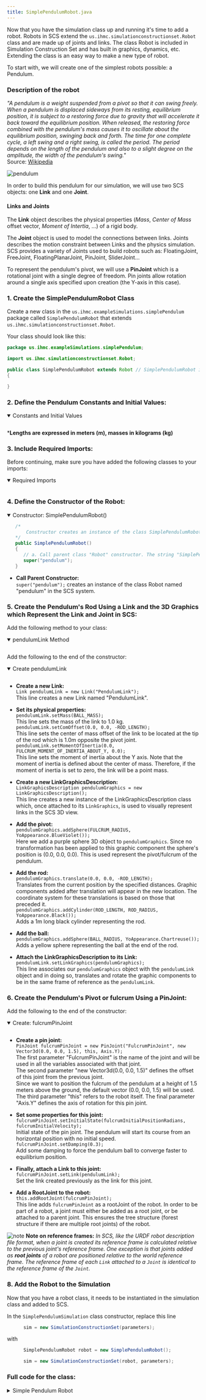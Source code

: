 ```yaml
---
title: SimplePendulumRobot.java
---
```


Now that you have the simulation class up and running it's time to add a robot.  Robots in SCS extend the `us.ihmc.simulationconstructionset.Robot` class and are made up of joints and links. The class Robot is included in Simulation Construction Set and has built in graphics, dynamics, etc. Extending the class is an easy way to make a new type of robot.

To start with, we will create one of the simplest robots possible: a Pendulum.  

### Description of the robot

*"A pendulum is a weight suspended from a pivot so that it can swing freely.
When a pendulum is displaced sideways from its resting, equilibrium position, it is subject to a restoring force due to gravity that will accelerate it back toward the equilibrium position.
When released, the restoring force combined with the pendulum's mass causes it to oscillate about the equilibrium position, swinging back and forth.
The time for one complete cycle, a left swing and a right swing, is called the period. The period depends on the length of the pendulum and also to a slight degree on the amplitude, the width of the pendulum's swing."*  
Source: [Wikipedia](https://en.wikipedia.org/wiki/Pendulum)


![pendulum](/img/scs-tutorials/simple-pendulum/pendulum.png)

In order to build this pendulum for our simulation, we will use two SCS objects: one **Link** and one **Joint**.

#### Links and Joints
The **Link** object describes the physical properties (*Mass*, *Center of Mass* offset vector, *Moment of Intertia*, ...) of a rigid body.

The **Joint** object is used to model the connections between links. Joints describes the motion constraint between Links and the physics simulation.
SCS provides a variety of Joints used to build robots such as: FloatingJoint, FreeJoint, FloatingPlanarJoint, PinJoint, SliderJoint...   

To represent the pendulum's pivot, we will use a **PinJoint** which is a rotational joint with a single degree of freedom. Pin joints allow rotation around a single axis specified upon creation (the Y-axis in this case).   

### 1. Create the SimplePendulumRobot Class

Create a new class in the `us.ihmc.exampleSimulations.simplePendulum` package called `SimplePendulumRobot` that extends `us.ihmc.simulationconstructionset.Robot`.

Your class should look like this:

```java
package us.ihmc.exampleSimulations.simplePendulum;

import us.ihmc.simulationconstructionset.Robot;

public class SimplePendulumRobot extends Robot // SimplePendulumRobot inherits some properties and methods from Robot class
{

}
```

### 2. Define the Pendulum Constants and Initial Values:

<details open>
<summary> Constants and Initial Values </summary>
<pre><code data-url-index="0" data-snippet="portion" id="SimplePendulumRobotVariables" data-start="public class SimplePendulumRobot" data-end="private YoDouble tau_fulcrum, q_fulcrum, qd_fulcrum; // Respectively Torque, Position, Velocity"></code></pre>
</details>

***Lengths are expressed in meters (m), masses in kilograms (kg)**

### 3. Include Required Imports:

Before continuing, make sure you have added the following classes to your imports:  
<details open>
<summary> Required Imports </summary>
<pre><code data-url-index="0" data-snippet="portion" id="SimplePendulumRobotImports" data-start="import" data-end="&#10&#10"></code></pre>
</details>   

### 4. Define the Constructor of the Robot:

<details open>
<summary> Constructor: SimplePendulumRobot() </summary>

```java
   /*
       Constructor creates an instance of the class SimplePendulumRobot
   */
   public SimplePendulumRobot()
   {
      // a. Call parent class "Robot" constructor. The string "SimplePendulum" will be the name of the robot.  
      super("pendulum");
   }
```
</details>   

* **Call Parent Constructor:**  
`super("pendulum");` creates an instance of the class Robot named "pendulum" in the SCS system.

### 5. Create the Pendulum's Rod Using a Link and the 3D Graphics which Represent the Link and Joint in SCS:

Add the following method to your class:
<details open>
<summary> pendulumLink Method </summary>
<pre><code data-url-index="0" data-snippet="portion" id="pendulumLink" data-start="private Link pendulumLink()" data-end="}&#10&#10"></code></pre>
</details>  

Add the following to the end of the constructor:
<details open>
<summary> Create pendulumLink </summary>
<pre><code data-url-index="0" data-snippet="portion" id="pendulumLinkCreate" data-start="fulcrumPinJoint.setLink" data-end="&#10"></code></pre>
</details>  

* **Create a new Link:**  
`Link pendulumLink = new Link("PendulumLink");`  
This line creates a new Link named "PendulumLink".

* **Set its physical properties:**  
`pendulumLink.setMass(BALL_MASS);`  
This line sets the mass of the link to 1.0 kg.  
`pendulumLink.setComOffset(0.0, 0.0, -ROD_LENGTH);`  
This line sets the center of mass offset of the link to be located at the tip of the rod which is 1.0m opposite the pivot joint.  
`pendulumLink.setMomentOfInertia(0.0, FULCRUM_MOMENT_OF_INERTIA_ABOUT_Y, 0.0);`  
This line sets the moment of inertia about the Y axis. Note that the moment of inertia is defined about the center of mass.
Therefore, if the moment of inertia is set to zero, the link will be a point mass.  

* **Create a new LinkGraphicsDescription:**  
`LinkGraphicsDescription pendulumGraphics = new LinkGraphicsDescription();`  
This line creates a new instance of the LinkGraphicsDescription class which, once attached to its `LinkGraphics`, is used to visually represent links in the SCS 3D view.

* **Add the pivot:**  
`pendulumGraphics.addSphere(FULCRUM_RADIUS, YoAppearance.BlueViolet());`  
Here we add a purple sphere 3D object to `pendulumGraphics`. Since no transformation has been applied to this graphic component the sphere's position is (0.0, 0.0, 0.0). This is used represent the pivot/fulcrum of the pendulum.  

* **Add the rod:**  
`pendulumGraphics.translate(0.0, 0.0, -ROD_LENGTH);`  
Translates from the current position by the specified distances. Graphic components added after translation will appear in the new location. The coordinate system for these translations is based on those that preceded it.   
`pendulumGraphics.addCylinder(ROD_LENGTH, ROD_RADIUS, YoAppearance.Black());`  
Adds a 1m long black cylinder representing the rod.  

* **Add the ball:**  
`pendulumGraphics.addSphere(BALL_RADIUS, YoAppearance.Chartreuse());`  
Adds a yellow sphere representing the ball at the end of the rod.   

* **Attach the LinkGraphicsDescription to its Link:**  
`pendulumLink.setLinkGraphics(pendulumGraphics);`  
This line associates our `pendulumGraphics` object with the `pendulumLink` object and in doing so, translates and rotate the graphic components to be in the same frame of reference as the `pendulumLink`.   


### 6. Create the Pendulum's Pivot or fulcrum Using a PinJoint:

Add the following to the end of the constructor:
<details open>
<summary> Create: fulcrumPinJoint </summary>
<pre><code data-url-index="0" data-snippet="portion" id="fulcrumPinJoint" data-start="// b. Add a joint" data-end="this.addRootJoint(fulcrumPinJoint);"></code></pre>
</details>   

* **Create a pin joint:**   
`PinJoint fulcrumPinJoint = new PinJoint("FulcrumPinJoint", new Vector3d(0.0, 0.0, 1.5), this, Axis.Y);`   
The first parameter "FulcrumPinJoint" is the name of the joint and will be used in all the variables associated with that joint.  
The second parameter "new Vector3d(0.0, 0.0, 1.5)" defines the offset of this joint from the previous joint.  
Since we want to position the fulcrum of the pendulum at a height of 1.5 meters above the ground, the default vector (0.0, 0.0, 1.5) will be used.   
The third parameter "this" refers to the robot itself. The final parameter "Axis.Y" defines the axis of rotation for this pin joint.

* **Set some properties for this joint:**  
`fulcrumPinJoint.setInitialState(fulcrumInitialPositionRadians, fulcrumInitialVelocity);`  
Initial state of the pin joint. The pendulum will start its course from an horizontal position with no initial speed.  
`fulcrumPinJoint.setDamping(0.3);`  
Add some damping to force the pendulum ball to converge faster to equilibrium position.

* **Finally, attach a Link to this joint:**   
`fulcrumPinJoint.setLink(pendulumLink);`  
Set the link created previously as the link for this joint.   

* **Add a RootJoint to the robot:**  
`this.addRootJoint(fulcrumPinJoint);`  
This line adds `fulcrumPinJoint` as a rootJoint of the robot.
In order to be part of a robot, a joint must either be added as a root joint, or be attached to a parent joint.
This ensures the tree structure (forest structure if there are multiple root joints) of the robot.


![note](/img/attention-40.png) **Note on reference frames:**
*In SCS, like the URDF robot description file format, when a joint is created its reference frame is calculated relative to the previous joint's reference frame.
One exception is that joints added as **root joints** of a robot are positioned relative to the world reference frame. The reference frame of each `Link` attached to a `Joint` is identical to the reference frame of the `Joint`.*

### 8. Add the Robot to the Simulation

Now that you have a robot class, it needs to be instantiated in the simulation class and added to SCS.

In the `SimplePendulumSimulation` class constructor, replace this line

```java
      sim = new SimulationConstructionSet(parameters);
```

with

```java
      SimplePendulumRobot robot = new SimplePendulumRobot();

      sim = new SimulationConstructionSet(robot, parameters);
```


### Full code for the class:  
<details>
<summary> Simple Pendulum Robot </summary>
<pre><code data-url-index="0" data-snippet="complete" id="SimplePendulumRobotClass"></code></pre>
</details>

<script id="snippetscript" src=https://cdn.rawgit.com/ihmcrobotics/ihmcrobotics.github.io/source/websitedocs/website/static/snippetautomation/codesnippets.js sources=Array.of("https://cdn.rawgit.com/ihmcrobotics/ihmc-open-robotics-software/7e9f65db/example-simulations/src/main/java/us/ihmc/exampleSimulations/simplePendulum/SimplePendulumRobot.java")></script>
